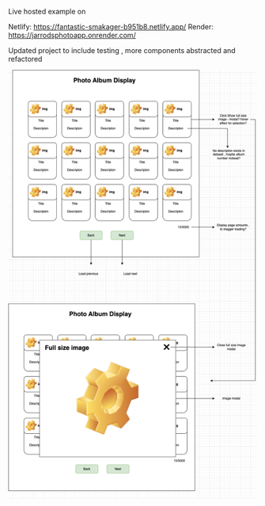 Live hosted example on

Netlify: https://fantastic-smakager-b951b8.netlify.app/
Render: https://jarrodsphotoapp.onrender.com/

Updated project to include testing , more components abstracted and refactored

![Design of app](/design.png)
